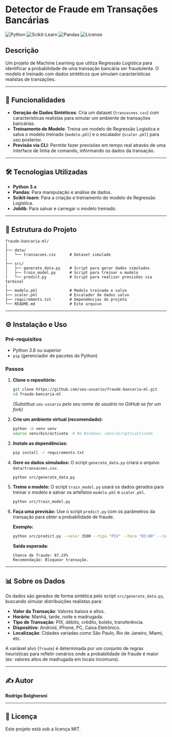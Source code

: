 # Detector de Fraude em Transações Bancárias

![Python](https://img.shields.io/badge/Python-3.x-blue.svg)
![Scikit-Learn](https://img.shields.io/badge/scikit--learn-1.x-orange.svg)
![Pandas](https://img.shields.io/badge/pandas-2.x-yellow.svg)
![License](https://img.shields.io/badge/license-MIT-green.svg)

## Descrição

Um projeto de Machine Learning que utiliza Regressão Logística para identificar a probabilidade de uma transação bancária ser fraudulenta. O modelo é treinado com dados sintéticos que simulam características realistas de transações.

---

## 🚀 Funcionalidades

-   **Geração de Dados Sintéticos**: Cria um dataset (`transacoes.csv`) com características realistas para simular um ambiente de transações bancárias.
-   **Treinamento de Modelo**: Treina um modelo de Regressão Logística e salva o modelo treinado (`modelo.pkl`) e o escalador (`scaler.pkl`) para uso posterior.
-   **Previsão via CLI**: Permite fazer previsões em tempo real através de uma interface de linha de comando, informando os dados da transação.

---

## 🛠️ Tecnologias Utilizadas

-   **Python 3.x**
-   **Pandas**: Para manipulação e análise de dados.
-   **Scikit-learn**: Para a criação e treinamento do modelo de Regressão Logística.
-   **Joblib**: Para salvar e carregar o modelo treinado.

---

## 📁 Estrutura do Projeto

```
fraude-bancaria-ml/
│
├── data/
│   └── transacoes.csv      # Dataset simulado
│
├── src/
│   ├── generate_data.py    # Script para gerar dados simulados
│   ├── train_model.py      # Script para treinar o modelo
│   └── predict.py          # Script para realizar previsões via terminal
│
├── modelo.pkl              # Modelo treinado e salvo
├── scaler.pkl              # Escalador de dados salvo
├── requirements.txt        # Dependências do projeto
└── README.md               # Este arquivo
```

---

## ⚙️ Instalação e Uso

### Pré-requisitos

-   Python 3.8 ou superior
-   `pip` (gerenciador de pacotes do Python)

### Passos

1.  **Clone o repositório:**
    ```bash
    git clone https://github.com/seu-usuario/fraude-bancaria-ml.git
    cd fraude-bancaria-ml
    ```
    *(Substitua `seu-usuario` pelo seu nome de usuário no GitHub se for um fork)*

2.  **Crie um ambiente virtual (recomendado):**
    ```bash
    python -m venv venv
    source venv/bin/activate  # No Windows: venv\Scripts\activate
    ```

3.  **Instale as dependências:**
    ```bash
    pip install -r requirements.txt
    ```

4.  **Gere os dados simulados:**
    O script `generate_data.py` criará o arquivo `data/transacoes.csv`.
    ```bash
    python src/generate_data.py
    ```

5.  **Treine o modelo:**
    O script `train_model.py` usará os dados gerados para treinar o modelo e salvar os artefatos `modelo.pkl` e `scaler.pkl`.
    ```bash
    python src/train_model.py
    ```

6.  **Faça uma previsão:**
    Use o script `predict.py` com os parâmetros da transação para obter a probabilidade de fraude.

    **Exemplo:**
    ```bash
    python src/predict.py --valor 3500 --tipo "PIX" --hora "03:00" --local "Miami" --dispositivo "Android"
    ```

    **Saída esperada:**
    ```
    Chance de fraude: 87.23%
    Recomendação: Bloquear transação.
    ```

---

## 📊 Sobre os Dados

Os dados são gerados de forma sintética pelo script `src/generate_data.py`, buscando simular distribuições realistas para:

-   **Valor da Transação**: Valores baixos e altos.
-   **Horário**: Manhã, tarde, noite e madrugada.
-   **Tipo de Transação**: PIX, débito, crédito, boleto, transferência.
-   **Dispositivo**: Android, iPhone, PC, Caixa Eletrônico.
-   **Localização**: Cidades variadas como São Paulo, Rio de Janeiro, Miami, etc.

A variável alvo (`fraude`) é determinada por um conjunto de regras heurísticas para refletir cenários onde a probabilidade de fraude é maior (ex: valores altos de madrugada em locais incomuns).

---

## ✍️ Autor

**Rodrigo Bolgheroni**

---

## 📄 Licença

Este projeto está sob a licença MIT.

